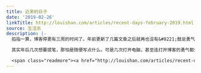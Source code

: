 ```yaml
---
title: 近来的日子
date: '2019-02-26'
linkTitle: http://louishan.com/articles/recent-days-february-2019.html
source: 生活志
description: |-
  掐指一算，博客停更有三周的时间了。年前更新了几篇文章之后就再也没有&#8221;鼓足勇气&#8221;来记录下一些文字了。

  其实年后几次想要提笔，那怕是随便写点什么。可是几次打开电脑，甚至连打开博客的勇气都失去了。是不是有些事请，一旦放下久了，就会慢慢忘记曾经的感觉？终究有一天，博客和博客更新的放弃，也许不是因为不得不放弃，也是因为离开久了，慢慢淡漠了？

  <span class="readmore"><a href="http://louishan.com/articles/recent-days-february-2019.html" title="近来的日子">阅读全文——共643字</a></span>
---
```

